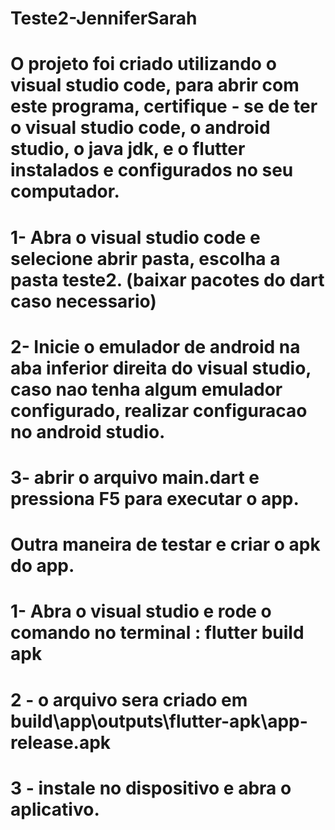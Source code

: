 # Teste2-JenniferSarah

# O projeto foi criado utilizando o visual studio code, para abrir com este programa, certifique - se de ter o visual studio code, o android studio, o java jdk, e o flutter instalados e configurados no seu computador.

# 1- Abra o visual studio code e selecione abrir pasta, escolha a pasta teste2. (baixar pacotes do dart caso necessario)
# 2- Inicie o emulador de android na aba inferior direita do visual studio, caso nao tenha algum emulador configurado, realizar configuracao no android studio.
# 3- abrir o arquivo main.dart e pressiona F5 para executar o app.

# Outra maneira de testar e criar o apk do app.
# 1- Abra o visual studio e rode o comando no terminal : flutter build apk
# 2 - o arquivo sera criado em build\app\outputs\flutter-apk\app-release.apk
# 3 - instale no dispositivo e abra o aplicativo.
